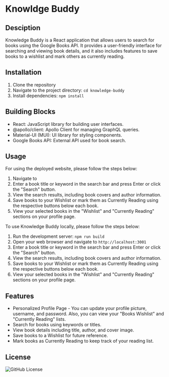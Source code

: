 # Knowldge Buddy

## Desciption

Knowledge Buddy is a React application that allows users to search for books using the Google Books API. It provides a user-friendly interface for searching and viewing book details, and it also includes features to save books to a wishlist and mark others as currently reading.

## Installation

1. Clone the repository
2. Navigate to the project directory: `cd knowledge-buddy`
3. Install dependencies: `npm install`

## Building Blocks

- React: JavaScript library for building user interfaces.
- @apollo/client: Apollo Client for managing GraphQL queries.
- Material-UI (MUI): UI library for styling components.
- Google Books API: External API used for book search.

## Usage

For using the deployed website, please follow the steps below:

1. Navigate to 
2. Enter a book title or keyword in the search bar and press Enter or click the "Search" button.
3. View the search results, including book covers and author information.
4. Save books to your Wishlist or mark them as Currently Reading using the respective buttons below each book.
5. View your selected books in the "Wishlist" and "Currently Reading" sections on your profile page.

To use Knowledge Buddy locally, please follow the steps below:

1. Run the development server: `npm run build`
2. Open your web browser and navigate to `http://localhost:3001`
3. Enter a book title or keyword in the search bar and press Enter or click the "Search" button.
4. View the search results, including book covers and author information.
5. Save books to your Wishlist or mark them as Currently Reading using the respective buttons below each book.
6. View your selected books in the "Wishlist" and "Currently Reading" sections on your profile page.

## Features

- Personalized Profile Page - You can update your profile picture, username, and password. Also, you can view your "Books Wishlist" and "Currently Reading" lists.
- Search for books using keywords or titles.
- View book details including title, author, and cover image.
- Save books to a Wishlist for future reference.
- Mark books as Currently Reading to keep track of your reading list.

## License

![GitHub License](https://img.shields.io/badge/license-MIT-blue.svg)